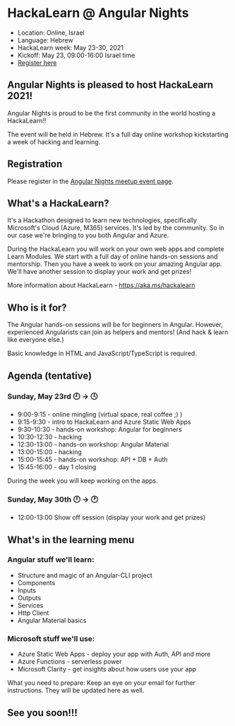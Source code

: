 # HackaLearn @ Angular Nights
- Location: Online, Israel
- Language: Hebrew
- HackaLearn week: May 23-30, 2021
- Kickoff: May 23, 09:00-16:00 Israel time
- [Register here](https://www.meetup.com/Angular-Nights/events/277128256/)


## Angular Nights is pleased to host HackaLearn 2021!
Angular Nights is proud to be the first community in the world hosting a HackaLearn!!

The event will be held in Hebrew. It's a full day online workshop kickstarting a week of hacking and learning.

## Registration
Please register in the [Angular Nights meetup event page](https://www.meetup.com/Angular-Nights/events/277128256/).

## What's a HackaLearn?
It's a Hackathon designed to learn new technologies, specifically Microsoft's Cloud (Azure, M365) services. It's led by the community. So in our case we're bringing to you both Angular and Azure.

During the HackaLearn you will work on your own web apps and complete Learn Modules. We start with a full day of online hands-on sessions and mentorship. Then you have a week to work on your amazing Angular app. We'll have another session to display your work and get prizes!

More information about HackaLearn - https://aka.ms/hackalearn

## Who is it for?
The Angular hands-on sessions will be for beginners in Angular. However, experienced Angularists can join as helpers and mentors! (And hack & learn like everyone else.)

Basic knowledge in HTML and JavaScript/TypeScript is required.

## Agenda (tentative) 
### Sunday, May 23rd 🕘 -> 🕓
- 9:00-9:15 - online mingling (virtual space, real coffee ;) )
- 9:15-9:30 - intro to HackaLearn and Azure Static Web Apps
- 9:30-10:30 - hands-on workshop: Angular for beginners
- 10:30-12:30 - hacking
- 12:30-13:00 - hands-on workshop: Angular Material
- 13:00-15:00 - hacking
- 15:00-15:45 - hands-on workshop: API + DB + Auth
- 15:45-16:00 - day 1 closing

During the week you will keep working on the apps.

### Sunday, May 30th 🕛 -> 🕐
- 12:00-13:00 Show off session (display your work and get prizes)

## What's in the learning menu

### Angular stuff we'll learn:
- Structure and magic of an Angular-CLI project
- Components
- Inputs
- Outputs
- Services
- Http Client
- Angular Material basics

### Microsoft stuff we'll use:
- Azure Static Web Apps - deploy your app with Auth, API and more
- Azure Functions - serverless power
- Microsoft Clarity - get insights about how users use your app

What you need to prepare: Keep an eye on your email for further instructions. They will be updated here as well.

## See you soon!!!
